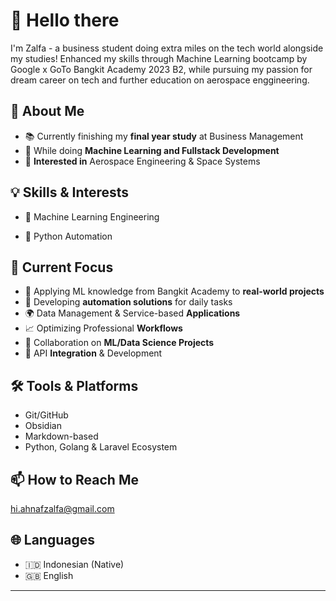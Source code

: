 # 👋 Hello there

I'm Zalfa - a business student doing extra miles on the tech world alongside my studies! Enhanced my skills through Machine Learning bootcamp by Google x GoTo Bangkit Academy 2023 B2, while pursuing my passion for dream career on tech and further education on aerospace enggineering.

## 🎯 About Me
- 📚 Currently finishing my **final year study** at Business Management 
- 🌱 While doing **Machine Learning and Fullstack Development**
- 🚀 **Interested in** Aerospace Engineering & Space Systems

## 💡 Skills & Interests
- 🤖 Machine Learning Engineering
<!---"- 📊 Data Analysis & Visualization"--->
<!---"- 🪟 Windows Environtment Optimization"--->
- 🐍 Python Automation
<!---"- 📝 Technical Documentation"--->
<!---"- 📈 Knowledge Management"--->
<!---"- 🗂️ Project Management"--->

## 🔭 Current Focus
- 🎯 Applying ML knowledge from Bangkit Academy to **real-world projects**
- 🔄 Developing **automation solutions** for daily tasks
- 🌍 Data Management & Service-based **Applications**
- 📈 Optimizing Professional **Workflows**
- 🤝 Collaboration on **ML/Data Science Projects**
- 📱 API **Integration** & Development

## 🛠️ Tools & Platforms
- Git/GitHub
- Obsidian
- Markdown-based
- Python, Golang & Laravel Ecosystem

## 📫 How to Reach Me
hi.ahnafzalfa@gmail.com

## 🌐 Languages
- 🇮🇩 Indonesian (Native)
- 🇬🇧 English

---

<!---[![GitHub Stats](https://github-readme-stats.vercel.app/api?username=Blackfabric-io&show_icons=true&theme=dark)](https://github.com/anuraghazra/github-readme-stats)--->

<!---
Blackfabric-io/Blackfabric-io is a ✨ special ✨ repository because its `README.md` (this file) appears on your GitHub profile.
You can click the Preview link to take a look at your changes.
--->
